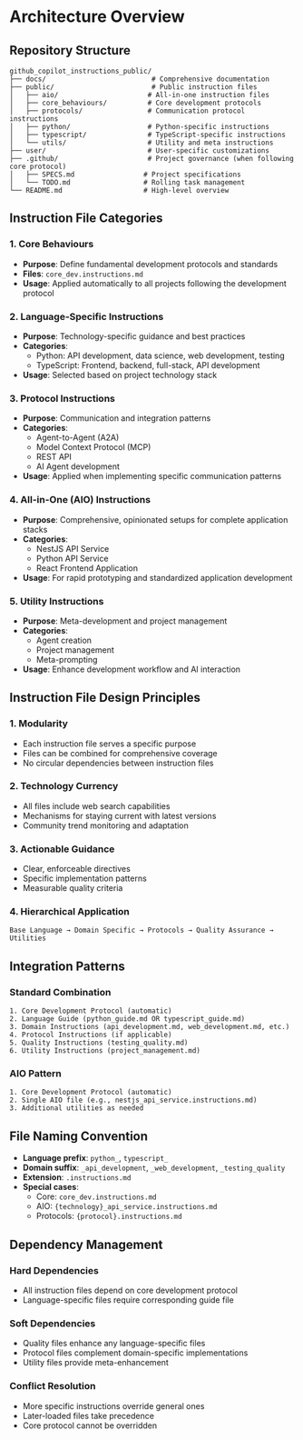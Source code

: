 # Architecture Overview

## Repository Structure

```
github_copilot_instructions_public/
├── docs/                          # Comprehensive documentation
├── public/                        # Public instruction files
│   ├── aio/                      # All-in-one instruction files
│   ├── core_behaviours/          # Core development protocols
│   ├── protocols/                # Communication protocol instructions
│   ├── python/                   # Python-specific instructions
│   ├── typescript/               # TypeScript-specific instructions
│   └── utils/                    # Utility and meta instructions
├── user/                         # User-specific customizations
├── .github/                      # Project governance (when following core protocol)
│   ├── SPECS.md                 # Project specifications
│   └── TODO.md                  # Rolling task management
└── README.md                    # High-level overview
```

## Instruction File Categories

### 1. Core Behaviours
- **Purpose**: Define fundamental development protocols and standards
- **Files**: `core_dev.instructions.md`
- **Usage**: Applied automatically to all projects following the development protocol

### 2. Language-Specific Instructions
- **Purpose**: Technology-specific guidance and best practices
- **Categories**:
  - Python: API development, data science, web development, testing
  - TypeScript: Frontend, backend, full-stack, API development
- **Usage**: Selected based on project technology stack

### 3. Protocol Instructions
- **Purpose**: Communication and integration patterns
- **Categories**:
  - Agent-to-Agent (A2A)
  - Model Context Protocol (MCP)
  - REST API
  - AI Agent development
- **Usage**: Applied when implementing specific communication patterns

### 4. All-in-One (AIO) Instructions
- **Purpose**: Comprehensive, opinionated setups for complete application stacks
- **Categories**:
  - NestJS API Service
  - Python API Service
  - React Frontend Application
- **Usage**: For rapid prototyping and standardized application development

### 5. Utility Instructions
- **Purpose**: Meta-development and project management
- **Categories**:
  - Agent creation
  - Project management
  - Meta-prompting
- **Usage**: Enhance development workflow and AI interaction

## Instruction File Design Principles

### 1. Modularity
- Each instruction file serves a specific purpose
- Files can be combined for comprehensive coverage
- No circular dependencies between instruction files

### 2. Technology Currency
- All files include web search capabilities
- Mechanisms for staying current with latest versions
- Community trend monitoring and adaptation

### 3. Actionable Guidance
- Clear, enforceable directives
- Specific implementation patterns
- Measurable quality criteria

### 4. Hierarchical Application
```
Base Language → Domain Specific → Protocols → Quality Assurance → Utilities
```

## Integration Patterns

### Standard Combination
```
1. Core Development Protocol (automatic)
2. Language Guide (python_guide.md OR typescript_guide.md)
3. Domain Instructions (api_development.md, web_development.md, etc.)
4. Protocol Instructions (if applicable)
5. Quality Instructions (testing_quality.md)
6. Utility Instructions (project_management.md)
```

### AIO Pattern
```
1. Core Development Protocol (automatic)
2. Single AIO file (e.g., nestjs_api_service.instructions.md)
3. Additional utilities as needed
```

## File Naming Convention

- **Language prefix**: `python_`, `typescript_`
- **Domain suffix**: `_api_development`, `_web_development`, `_testing_quality`
- **Extension**: `.instructions.md`
- **Special cases**: 
  - Core: `core_dev.instructions.md`
  - AIO: `{technology}_api_service.instructions.md`
  - Protocols: `{protocol}.instructions.md`

## Dependency Management

### Hard Dependencies
- All instruction files depend on core development protocol
- Language-specific files require corresponding guide file

### Soft Dependencies
- Quality files enhance any language-specific files
- Protocol files complement domain-specific implementations
- Utility files provide meta-enhancement

### Conflict Resolution
- More specific instructions override general ones
- Later-loaded files take precedence
- Core protocol cannot be overridden
